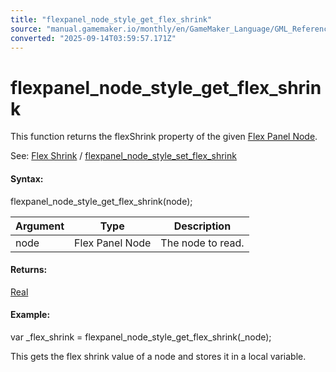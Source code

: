 ```yaml
---
title: "flexpanel_node_style_get_flex_shrink"
source: "manual.gamemaker.io/monthly/en/GameMaker_Language/GML_Reference/Flex_Panels/Function_Reference/Styling_Functions/flexpanel_node_style_get_flex_shrink.htm"
converted: "2025-09-14T03:59:57.171Z"
---
```


# flexpanel\_node\_style\_get\_flex\_shrink

This function returns the flexShrink property of the given [Flex Panel Node](../flexpanel_create_node.md).

See: [Flex Shrink](../../Flex_Panels_Styling.htm#h10) / [flexpanel\_node\_style\_set\_flex\_shrink](flexpanel_node_style_set_flex_shrink.md)

#### Syntax:

flexpanel\_node\_style\_get\_flex\_shrink(node);

| Argument | Type | Description |
| --- | --- | --- |
| node | Flex Panel Node | The node to read. |

#### Returns:

[Real](../../../../GML_Overview/Data_Types.md)

#### Example:

var \_flex\_shrink = flexpanel\_node\_style\_get\_flex\_shrink(\_node);

This gets the flex shrink value of a node and stores it in a local variable.